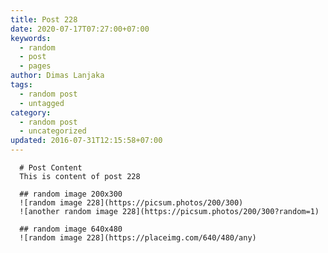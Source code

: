 ```yaml
---
title: Post 228
date: 2020-07-17T07:27:00+07:00
keywords:
  - random
  - post
  - pages
author: Dimas Lanjaka
tags:
  - random post
  - untagged
category:
  - random post
  - uncategorized
updated: 2016-07-31T12:15:58+07:00
---
```


      # Post Content
      This is content of post 228

      ## random image 200x300
      ![random image 228](https://picsum.photos/200/300)
      ![another random image 228](https://picsum.photos/200/300?random=1)

      ## random image 640x480
      ![random image 228](https://placeimg.com/640/480/any)
      